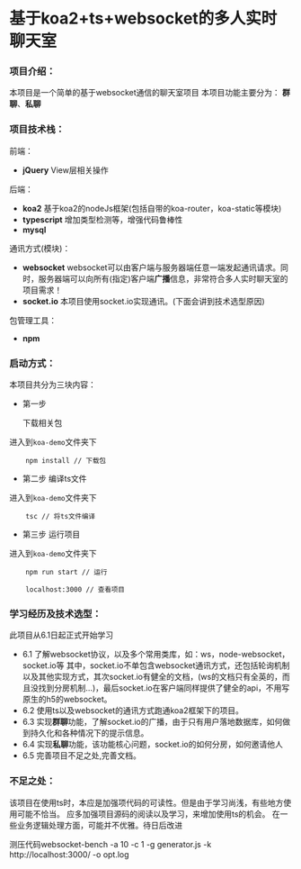 # 基于koa2+ts+websocket的多人实时聊天室

### 项目介绍：
本项目是一个简单的基于websocket通信的聊天室项目
本项目功能主要分为：
**群聊**、**私聊**


### 项目技术栈：
前端：

- **jQuery** View层相关操作

后端：

 - **koa2** 基于koa2的nodeJs框架(包括自带的koa-router，koa-static等模块)
 - **typescript** 增加类型检测等，增强代码鲁棒性
 - **mysql**

通讯方式(模块)：

 - **websocket** websocket可以由客户端与服务器端任意一端发起通讯请求。同时，服务器端可以向所有(指定)客户端**广播**信息，非常符合多人实时聊天室的项目需求！
 - **socket.io**  本项目使用socket.io实现通讯。(下面会讲到技术选型原因)

包管理工具：

- **npm**



### 启动方式：
本项目共分为三块内容：

- 第一步

    下载相关包

进入到```koa-demo```文件夹下
```
    npm install // 下载包
```
 - 第二步
    编译ts文件
   

进入到```koa-demo```文件夹下
```
    tsc // 将ts文件编译
```
 - 第三步
    运行项目

进入到```koa-demo```文件夹下
```
    npm run start // 运行

    localhost:3000 // 查看项目
```

### 学习经历及技术选型：

此项目从6.1日起正式开始学习
- 6.1 了解websocket协议，以及多个常用类库，如：ws，node-websocket，socket.io等
其中，socket.io不单包含websocket通讯方式，还包括轮询机制以及其他实现方式，其次socket.io有健全的文档，(ws的文档只有全英的，而且没找到分房机制...)，最后socket.io在客户端同样提供了健全的api，不用写原生的h5的websocket。
- 6.2 使用ts以及websocket的通讯方式跑通koa2框架下的项目。
- 6.3 实现**群聊**功能，了解socket.io的广播，由于只有用户落地数据库，如何做到持久化和各种情况下的提示信息。
- 6.4 实现**私聊**功能，该功能核心问题，socket.io的如何分房，如何邀请他人
- 6.5 完善项目不足之处,完善文档。

### 不足之处：

该项目在使用ts时，本应是加强项代码的可读性。但是由于学习尚浅，有些地方使用可能不恰当。 应多加强项目源码的阅读以及学习，来增加使用ts的机会。
在一些业务逻辑处理方面，可能并不优雅。待日后改进

测压代码websocket-bench -a 10 -c 1 -g generator.js -k  http://localhost:3000/  -o opt.log